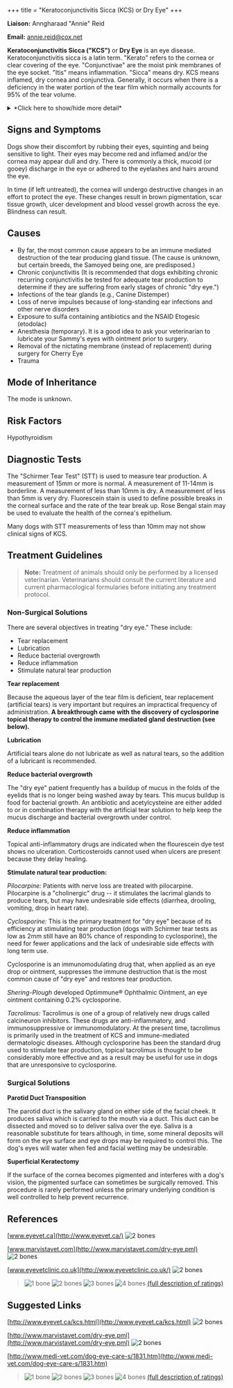 +++
title = "Keratoconjunctivitis Sicca (KCS) or Dry Eye"
+++

**Liaison:** Anngharaad "Annie" Reid

**Email:** <annie.reid@cox.net>



**Keratoconjunctivitis Sicca ("KCS")** or **Dry Eye** is an eye
disease. Keratoconjunctivitis sicca is a latin term. "Kerato" refers to
the cornea or clear covering of the eye. "Conjunctivae" are the moist
pink membranes of the eye socket. "Itis" means inflammation. "Sicca"
means dry. KCS means inflamed, dry cornea and conjunctiva. Generally, it
occurs when there is a deficiency in the water portion of the tear film
which normally accounts for 95% of the tear volume.


<details>
<summary>*Click here to show/hide more detail*</summary>
**What is KCS or Dry Eye?** It is an eye disease. Keratoconjunctivitis sicca is a latin term. "Kerato" refers to the cornea or clear covering of the eye. "Conjunctivae" are the moist pink membranes of the eye socket. "Itis" means inflammation. "Sicca" means dry. KCS means inflamed, dry cornea and conjunctiva. Generally, it occurs when there is a deficiency in the water portion of the tear film which normally accounts for 95% of the tear volume.\* Without the water, the eye is left with oil and mucus; hence, the gooey yellow eye discharge characteristic of this condition.

**Understanding Dry Eye/Why Tears are Good.** Tears are important. They do more than just lubricate the eye. Tears flush away irritants and infectious agents and carry nutrients. Because the outer portion of the eye, or the cornea, does not have a blood supply, the antibacterial proteins, salts, sugars and even oxygen necessary to nourish the cornea are supplied through the three-layered "tear film."

The outermost layer of the tear film is an oily layer supplied by glands in the eyelids. This layer helps prevent evaporation of the middle layer. The middle layer is the liquid aqueous layer produced by two lacrimal glands (one gland is above the eye and the other is in the third eyelid or "nictating membrane"). This is the layer that is decreased in "quantitative" KCS. The innermost layer in direct contact with the cornea is a mucous layer produced by glands located in the folds of the eyelid. The mucus layer helps the aqueous layer adhere to the surface of the cornea.

Without tears, eyes become dry and irritated and sting constantly. A dog with "dry eye" is uncomfortable almost all the time and much more prone to corneal ulcerations.

-----

*\*A deficiency in the water portion of the tear film is referred to as "quantitative" KCS. A deficiency in the mucus and oil portion of the tear film is referred to as "qualitative" KCS. This discussion concerns "quantitative" KCS.*
</details>


Signs and Symptoms
------------------

Dogs show their discomfort by rubbing their eyes, squinting and being
sensitive to light. Their eyes may become red and inflamed and/or the
cornea may appear dull and dry. There is commonly a thick, mucoid (or
gooey) discharge in the eye or adhered to the eyelashes and hairs around
the eye.

In time (if left untreated), the cornea will undergo destructive changes
in an effort to protect the eye. These changes result in brown
pigmentation, scar tissue growth, ulcer development and blood vessel
growth across the eye. Blindness can result.

Causes
------

-   By far, the most common cause appears to be an immune mediated
    destruction of the tear producing gland tissue. (The cause is
    unknown, but certain breeds, the Samoyed being one, are
    predisposed.)
-   Chronic conjunctivitis (It is recommended that dogs exhibiting
    chronic recurring conjunctivitis be tested for adequate tear
    production to determine if they are suffering from early stages of
    chronic "dry eye.")
-   Infections of the tear glands (e.g., Canine Distemper)
-   Loss of nerve impulses because of long-standing ear infections and
    other nerve disorders
-   Exposure to sulfa containing antibiotics and the NSAID Etogesic
    (etodolac)
-   Anesthesia (temporary). It is a good idea to ask your veterinarian
    to lubricate your Sammy's eyes with ointment prior to surgery.
-   Removal of the nictating membrane (instead of replacement) during
    surgery for Cherry Eye
-   Trauma

Mode of Inheritance
-------------------

The mode is unknown.

Risk Factors
------------

Hypothyroidism

Diagnostic Tests
----------------

The "Schirmer Tear Test" (STT) is used to measure tear production. A
measurement of 15mm or more is normal. A measurement of 11-14mm is
borderline. A measurement of less than 10mm is dry. A measurement of
less than 5mm is very dry. Fluorescein stain is used to define possible
breaks in the corneal surface and the rate of the tear break up. Rose
Bengal stain may be used to evaluate the health of the cornea's
epithelium.

Many dogs with STT measurements of less than 10mm may not show clinical
signs of KCS.

Treatment Guidelines
--------------------

> **Note:** Treatment of animals should only be performed by a licensed
> veterinarian. Veterinarians should consult the current literature and
> current pharmacological formularies before initiating any treatment
> protocol.

### Non-Surgical Solutions

There are several objectives in treating "dry eye." These include:

-   Tear replacement
-   Lubrication
-   Reduce bacterial overgrowth
-   Reduce inflammation
-   Stimulate natural tear production



**Tear replacement**

Because the aqueous layer of the tear film is deficient, tear
replacement (artificial tears) is very important but requires an
impractical frequency of administration. **A breakthrough came with the
discovery of cyclosporine topical therapy to control the immune mediated
gland destruction (see below).**

**Lubrication**

Artificial tears alone do not lubricate as well as natural tears, so the
addition of a lubricant is recommended.

**Reduce bacterial overgrowth**

The "dry eye" patient frequently has a buildup of mucus in the folds of
the eyelids that is no longer being washed away by tears. This mucus
buildup is food for bacterial growth. An antibiotic and acetylcysteine
are either added to or in combination therapy with the artificial tear
solution to help keep the mucus discharge and bacterial overgrowth under
control.

**Reduce inflammation**

Topical anti-inflammatory drugs are indicated when the flourescein dye
test shows no ulceration. Corticosteroids cannot used when ulcers are
present because they delay healing.

**Stimulate natural tear production:**

*Pilocarpine:* Patients with nerve loss are treated with
pilocarpine. Pilocarpine is a "cholinergic" drug -- it stimulates the
lacrimal glands to produce tears, but may have undesirable side effects
(diarrhea, drooling, vomiting, drop in heart rate).

*Cyclosporine:* This is the primary treatment for "dry eye"
because of its efficiency at stimulating tear production (dogs with
Schirmer tear tests as low as 2mm still have an 80% chance of responding
to cyclosporine), the need for fewer applications and the lack of
undesirable side effects with long term use.

Cyclosporine is an immunomodulating drug that, when applied as an eye
drop or ointment, suppresses the immune destruction that is the most
common cause of "dry eye" and restores tear production.

*Shering-Plough* developed Optimmune® Ophthalmic Ointment, an eye
ointment containing 0.2% cyclosporine.

*Tacrolimus:* Tacrolimus is one of a group of relatively new
drugs called calcineuron inhibitors. These drugs are anti-inflammatory,
and immunosuppressive or immunomodulatory. At the present time,
tacrolimus is primarily used in the treatment of KCS and immune-mediated
dermatologic diseases. Although cyclosporine has been the standard drug
used to stimulate tear production, topical tacrolimus is thought to be
considerably more effective and as a result may be useful for use in
dogs that are unresponsive to cyclosporine.

### Surgical Solutions

**Parotid Duct Transposition**

The parotid duct is the salivary gland on either side of the facial
cheek. It produces saliva which is carried to the mouth via a duct. This
duct can be dissected and moved so to deliver saliva over the eye.
Saliva is a reasonable substitute for tears although, in time, some
mineral deposits will form on the eye surface and eye drops may be
required to control this. The dog's eyes will water when fed and facial
wetting may be undesirable.

**Superficial Keratectomy**

If the surface of the cornea becomes pigmented and interferes with a
dog's vision, the pigmented surface can sometimes be surgically removed.
This procedure is rarely performed unless the primary underlying
condition is well controlled to help prevent recurrence.

References
----------

[www.eyevet.ca](http://www.eyevet.ca/) ![2
bones](/img/2-bones.gif)

[www.marvistavet.com](http://www.marvistavet.com/dry-eye.pml) ![2
bones](/img/2-bones.gif)

[www.eyevetclinic.co.uk](http://www.eyevetclinic.co.uk/) ![2
bones](/img/2-bones.gif)




> ![1 bone](/img/1-bone.gif)
> ![2 bones](/img/2-bones.gif)
> ![3 bones](/img/3-bones.gif)
> ![4 bones](/img/4-bones.gif)
> [(full description of ratings)](/diseases/ratings-what-do-they-mean)

Suggested Links
---------------

[http://www.eyevet.ca/kcs.html](http://www.eyevet.ca/kcs.html)
![2
bones](/img/2-bones.gif)

[http://www.marvistavet.com/dry-eye.pml](http://www.marvistavet.com/dry-eye.pml)
![2 bones](/img/2-bones.gif)

[http://www.medi-vet.com/dog-eye-care-s/1831.htm](http://www.medi-vet.com/dog-eye-care-s/1831.htm)





> ![1 bone](/img/1-bone.gif)
> ![2 bones](/img/2-bones.gif)
> ![3 bones](/img/3-bones.gif)
> ![4 bones](/img/4-bones.gif)
> [(full description of ratings)](/diseases/ratings-what-do-they-mean)

